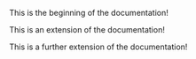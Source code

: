 This is the beginning of the documentation!


This is an extension of the documentation!


This is a further extension of the documentation!
